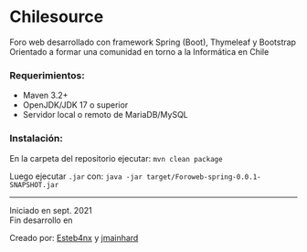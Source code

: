 # Chilesource
Foro web desarrollado con framework Spring (Boot), Thymeleaf y Bootstrap  
Orientado a formar una comunidad en torno a la Informática en Chile

### Requerimientos:  
 - Maven 3.2+
 - OpenJDK/JDK 17 o superior
 - Servidor local o remoto de MariaDB/MySQL

### Instalación:
En la carpeta del repositorio ejecutar: `mvn clean package`

Luego ejecutar `.jar` con: `java -jar target/Foroweb-spring-0.0.1-SNAPSHOT.jar`


---
Iniciado en sept. 2021  
Fin desarrollo en   

Creado por:
[Esteb4nx](https://github.com/Esteb4nx/) y [jmainhard](https://github.com/jmainhard)
